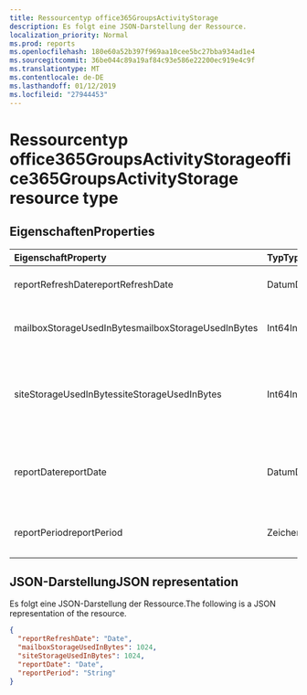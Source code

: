 ```yaml
---
title: Ressourcentyp office365GroupsActivityStorage
description: Es folgt eine JSON-Darstellung der Ressource.
localization_priority: Normal
ms.prod: reports
ms.openlocfilehash: 180e60a52b397f969aa10cee5bc27bba934ad1e4
ms.sourcegitcommit: 36be044c89a19af84c93e586e22200ec919e4c9f
ms.translationtype: MT
ms.contentlocale: de-DE
ms.lasthandoff: 01/12/2019
ms.locfileid: "27944453"
---
```

# <a name="office365groupsactivitystorage-resource-type"></a><span data-ttu-id="91f62-103">Ressourcentyp office365GroupsActivityStorage</span><span class="sxs-lookup"><span data-stu-id="91f62-103">office365GroupsActivityStorage resource type</span></span>

## <a name="properties"></a><span data-ttu-id="91f62-104">Eigenschaften</span><span class="sxs-lookup"><span data-stu-id="91f62-104">Properties</span></span>

| <span data-ttu-id="91f62-105">Eigenschaft</span><span class="sxs-lookup"><span data-stu-id="91f62-105">Property</span></span>                  | <span data-ttu-id="91f62-106">Typ</span><span class="sxs-lookup"><span data-stu-id="91f62-106">Type</span></span>   | <span data-ttu-id="91f62-107">Beschreibung</span><span class="sxs-lookup"><span data-stu-id="91f62-107">Description</span></span>                              |
| :------------------------ | :----- | ---------------------------------------- |
| <span data-ttu-id="91f62-108">reportRefreshDate</span><span class="sxs-lookup"><span data-stu-id="91f62-108">reportRefreshDate</span></span>         | <span data-ttu-id="91f62-109">Datum</span><span class="sxs-lookup"><span data-stu-id="91f62-109">Date</span></span>   | <span data-ttu-id="91f62-110">Das aktuelle Datum des Inhalts.</span><span class="sxs-lookup"><span data-stu-id="91f62-110">The latest date of the content.</span></span>          |
| <span data-ttu-id="91f62-111">mailboxStorageUsedInBytes</span><span class="sxs-lookup"><span data-stu-id="91f62-111">mailboxStorageUsedInBytes</span></span> | <span data-ttu-id="91f62-112">Int64</span><span class="sxs-lookup"><span data-stu-id="91f62-112">Int64</span></span>  | <span data-ttu-id="91f62-113">Der Speicher, die in der Gruppenpostfach verwendet.</span><span class="sxs-lookup"><span data-stu-id="91f62-113">The storage used in group mailbox.</span></span>       |
| <span data-ttu-id="91f62-114">siteStorageUsedInBytes</span><span class="sxs-lookup"><span data-stu-id="91f62-114">siteStorageUsedInBytes</span></span>    | <span data-ttu-id="91f62-115">Int64</span><span class="sxs-lookup"><span data-stu-id="91f62-115">Int64</span></span>  | <span data-ttu-id="91f62-116">Der Speicher in SharePoint-Dokumentbibliothek verwendet wird.</span><span class="sxs-lookup"><span data-stu-id="91f62-116">The storage used in SharePoint document library.</span></span> |
| <span data-ttu-id="91f62-117">reportDate</span><span class="sxs-lookup"><span data-stu-id="91f62-117">reportDate</span></span>                | <span data-ttu-id="91f62-118">Datum</span><span class="sxs-lookup"><span data-stu-id="91f62-118">Date</span></span>   | <span data-ttu-id="91f62-119">Das Datum Snapshot für Exchange und SharePoint verwendet Speicher.</span><span class="sxs-lookup"><span data-stu-id="91f62-119">The snapshot date for Exchange and SharePoint used storage.</span></span> |
| <span data-ttu-id="91f62-120">reportPeriod</span><span class="sxs-lookup"><span data-stu-id="91f62-120">reportPeriod</span></span>              | <span data-ttu-id="91f62-121">Zeichenfolge</span><span class="sxs-lookup"><span data-stu-id="91f62-121">String</span></span> | <span data-ttu-id="91f62-122">Die Anzahl der Tage, die der Bericht wird behandelt.</span><span class="sxs-lookup"><span data-stu-id="91f62-122">The number of days the report covers.</span></span>    |

## <a name="json-representation"></a><span data-ttu-id="91f62-123">JSON-Darstellung</span><span class="sxs-lookup"><span data-stu-id="91f62-123">JSON representation</span></span>

<span data-ttu-id="91f62-124">Es folgt eine JSON-Darstellung der Ressource.</span><span class="sxs-lookup"><span data-stu-id="91f62-124">The following is a JSON representation of the resource.</span></span>

<!-- {
  "blockType": "resource",
  "@odata.type": "microsoft.graph.office365GroupsActivityStorage"
} -->

```json
{
  "reportRefreshDate": "Date", 
  "mailboxStorageUsedInBytes": 1024, 
  "siteStorageUsedInBytes": 1024, 
  "reportDate": "Date", 
  "reportPeriod": "String"
}
```
